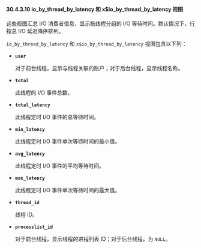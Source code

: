 #### 30.4.3.10 io_by_thread_by_latency 和 x$io_by_thread_by_latency 视图

这些视图汇总 I/O 消费者信息，显示按线程分组的 I/O 等待时间。默认情况下，行按总 I/O 延迟降序排列。

`io_by_thread_by_latency` 和 `x$io_by_thread_by_latency` 视图包含以下列：

- **`user`**
  
  对于前台线程，显示与线程关联的账户；对于后台线程，显示线程名称。
  
- **`total`**
  
  此线程的 I/O 事件总数。
  
- **`total_latency`**
  
  此线程定时 I/O 事件的总等待时间。
  
- **`min_latency`**
  
  此线程定时 I/O 事件单次等待时间的最小值。
  
- **`avg_latency`**
  
  此线程定时 I/O 事件的平均等待时间。
  
- **`max_latency`**
  
  此线程定时 I/O 事件单次等待时间的最大值。
  
- **`thread_id`**
  
  线程 ID。
  
- **`processlist_id`**
  
  对于前台线程，显示线程的进程列表 ID；对于后台线程，为 `NULL`。